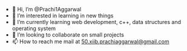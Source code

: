 - 👋 Hi, I’m @Prachi1Aggarwal
- 👀 I’m interested in learning in new things
- 🌱 I’m currently learning web development, c++, data structures and operating system
- 💞️ I’m looking to collaborate on small projects
- 📫 How to reach me mail at 50.xiib.prachiaggarwal@gmail.com

<!---
Prachi1Aggarwal/Prachi1Aggarwal is a ✨ special ✨ repository because its `README.md` (this file) appears on your GitHub profile.
You can click the Preview link to take a look at your changes.
--->

